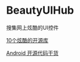 # BeautyUIHub
搜集网上炫酷的UI控件

[10个炫酷的开源库](https://juejin.im/post/5b50898ef265da0fa21a7f0f?utm_source=gold_browser_extension)

[Android 开源代码干货](https://tb-yangshu.github.io/2017/04/20/AndroidGankOpenSource/)
